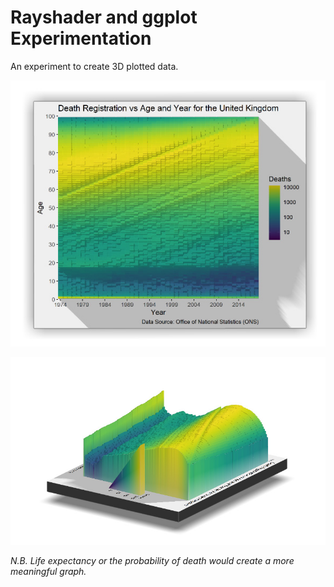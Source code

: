 # Rayshader and ggplot Experimentation

An experiment to create 3D plotted data.

![](uk-male-deaths-1974-2018.jpg)

![](uk-male-deaths-1974-2018-NE-view.jpg)

_N.B. Life expectancy or the probability of death would create a more meaningful graph._
